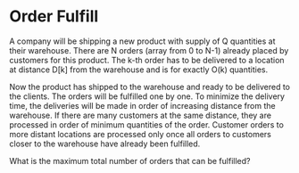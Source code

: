 # Order Fulfill
A company will be shipping a new product with supply of Q quantities at their warehouse. 
There are N orders (array from 0 to N-1) already placed by customers for this product.
The k-th order has to be delivered to a location at distance D[k] from the warehouse and is for exactly O(k) quantities.

Now the product has shipped to the warehouse and ready to be delivered to the clients.
The orders will be fulfilled one by one. To minimize the delivery time, the deliveries will be made in order of increasing distance from the warehouse.
If there are many customers at the same distance, they are processed in order of minimum quantities of the order.
Customer orders to more distant locations are processed only once all orders to customers closer to the warehouse have already been fulfilled.

What is the maximum total number of orders that can be fulfilled?
